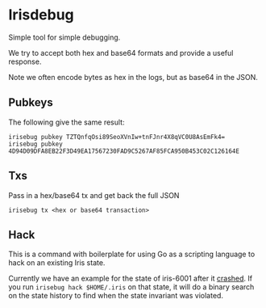 # Irisdebug

Simple tool for simple debugging.

We try to accept both hex and base64 formats and provide a useful response.

Note we often encode bytes as hex in the logs, but as base64 in the JSON.

## Pubkeys

The following give the same result:

```
irisebug pubkey TZTQnfqOsi89SeoXVnIw+tnFJnr4X8qVC0U8AsEmFk4=
irisebug pubkey 4D94D09DFA8EB22F3D49EA17567230FAD9C5267AF85FCA950B453C02C126164E
```

## Txs

Pass in a hex/base64 tx and get back the full JSON

```
irisebug tx <hex or base64 transaction>
```

## Hack

This is a command with boilerplate for using Go as a scripting language to hack
on an existing Iris state.

Currently we have an example for the state of iris-6001 after it
[crashed](https://github.com/cosmos/cosmos-sdk/blob/master/cmd/iris/testnets/STATUS.md#june-13-2018-230-est---published-postmortem-of-iris-6001-failure). 
If you run `irisebug hack $HOME/.iris` on that 
state, it will do a binary search on the state history to find when the state
invariant was violated.
